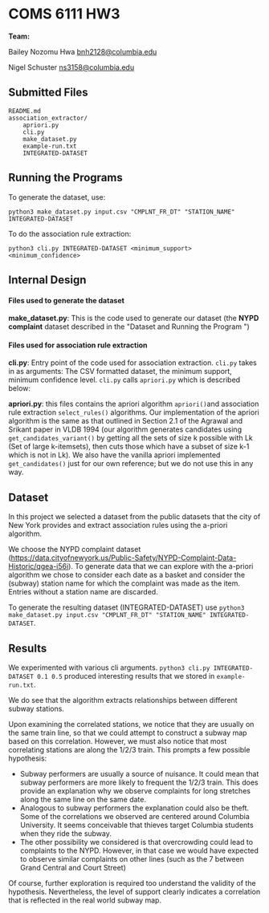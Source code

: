 # COMS 6111 HW3

**Team:**

Bailey Nozomu Hwa <bnh2128@columbia.edu>

Nigel Schuster <ns3158@columbia.edu>

## Submitted Files

```
README.md
association_extractor/
	apriori.py
	cli.py
	make_dataset.py
	example-run.txt
	INTEGRATED-DATASET
```

## Running the Programs

To generate the dataset, use:

```
python3 make_dataset.py input.csv "CMPLNT_FR_DT" "STATION_NAME" INTEGRATED-DATASET
```

To do the association rule extraction:

```
python3 cli.py INTEGRATED-DATASET <minimum_support> <minimum_confidence>
```



## Internal Design

#### Files used to generate the dataset

**make_dataset.py**: This is the code used to generate our dataset (the **NYPD complaint** dataset described in the "Dataset and Running the Program ")



#### Files used for association rule extraction

**cli.py**: Entry point of the code used for association extraction. `cli.py` takes in as arguments: The CSV formatted dataset, the minimum support, minimum confidence level. `cli.py` calls `apriori.py` which is described below:

**apriori.py**: this files contains the apriori algorithm `apriori()`and association rule extraction `select_rules()` algorithms. Our implementation of the apriori algorithm is the same as that outlined in Section 2.1 of the Agrawal and Srikant paper in VLDB 1994 (our algorithm generates candidates using `get_candidates_variant()` by getting all the sets of size k possible with Lk (Set of large k-itemsets), then cuts those which have a subset of size k-1 which is not in Lk). We also have the vanilla apriori implemented `get_candidates()` just for our own reference; but we do not use this in any way.



## Dataset

In this project we selected a dataset from the public datasets that the city of New York provides and extract association rules using the a-priori algorithm.

We choose the NYPD complaint dataset (https://data.cityofnewyork.us/Public-Safety/NYPD-Complaint-Data-Historic/qgea-i56i). To generate data that we can explore with the a-priori algorithm we chose to consider each date as a basket and consider the (subway) station name for which the complaint was made as the item. Entries without a station name are discarded.

To generate the resulting dataset (INTEGRATED-DATASET) use `python3 make_dataset.py input.csv "CMPLNT_FR_DT" "STATION_NAME" INTEGRATED-DATASET`.

## Results

We experimented with various cli arguments. `python3 cli.py INTEGRATED-DATASET 0.1 0.5` produced interesting results that we stored in `example-run.txt`.

We do see that the algorithm extracts relationships between different subway stations.

Upon examining the correlated stations, we notice that they are usually on the same train line, so that we could attempt to construct a subway map based on this correlation. However, we must also notice that most correlating stations are along the 1/2/3 train. This prompts a few possible hypothesis:
- Subway performers are usually a source of nuisance. It could mean that subway performers are more likely to frequent the 1/2/3 train. This does provide an explanation why we observe complaints for long stretches along the same line on the same date.
- Analogous to subway performers the explanation could also be theft. Some of the correlations we observed are centered around Columbia University. It seems conceivable that thieves target Columbia students when they ride the subway.
- The other possibility we considered is that overcrowding could lead to complaints to the NYPD. However, in that case we would have expected to observe similar complaints on other lines (such as the 7 between Grand Central and Court Street)

Of course, further exploration is required too understand the validity of the hypothesis. Nevertheless, the level of support clearly indicates a correlation that is reflected in the real world subway map.
